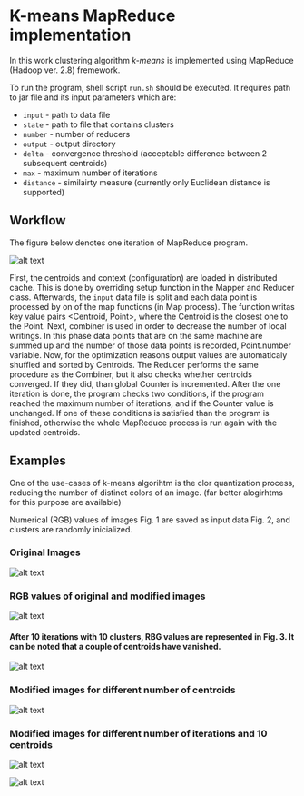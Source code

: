 # K-means MapReduce implementation
In this work clustering algorithm *k-means* is implemented using MapReduce (Hadoop ver. 2.8) fremework. 

To run the program, shell script ```run.sh``` should be executed. It requires path to jar file and its input parameters which are:

* ```input``` - path to data file
* ```state``` - path to file that contains clusters 
* ```number``` - number of reducers 
* ```output``` - output directory 
* ```delta``` - convergence threshold (acceptable difference between 2 subsequent centroids)
* ```max``` - maximum number of iterations 
* ```distance``` - similairty measure (currently only Euclidean distance is supported)

## Workflow
The figure below denotes one iteration of MapReduce program.

![alt text][flow]

First, the centroids and context (configuration) are loaded in distributed cache. This is done by overriding setup function in the Mapper and Reducer class. 
Afterwards, the ```input``` data file is split and each data point is processed by on of the map functions (in Map process). The function writas key value pairs <Centroid, Point>, where the Centroid is the closest one to the Point. 
Next, combiner is used in order to decrease the number of local writings. In this phase data points that are on the same machine are summed up and the number of those data points is recorded, Point.number variable. 
Now, for the optimization reasons output values are automaticaly shuffled and sorted by Centroids. The Reducer performs the same procedure as the Combiner, but it also checks whether centroids converged. If they did, than global Counter is incremented. 
After the one iteration is done, the program checks two conditions, if the program reached the maximum number of iterations, and if the Counter value is unchanged. If one of these conditions is satisfied than the program is finished, otherwise the whole MapReduce process is run again with the updated centroids. 

## Examples
One of the use-cases of k-means algorihtm is the clor quantization process, reducing the number of distinct colors of an image.
(far better alogirhtms for this purpose are available)

Numerical (RGB) values of images Fig. 1 are saved as input data Fig. 2, and clusters are randomly inicialized. 


### Original Images

![alt text][fig1]


### RGB values of original and modified images  

![alt text][fig2]

#### After 10 iterations with 10 clusters, RBG values are represented in Fig. 3. It can be noted that a couple of centroids have vanished. 

![alt text][fig3]

### Modified images for different number of centroids 

![alt text][fig4]

### Modified images for different number of iterations and 10 centroids 

![alt text][fig5]

![alt text][fig6]


[flow]: https://github.com/Maki94/cloud-computing/blob/master/kmeans_mapreduce_tutorial/alg.png "One MapReduce iteration"

[fig1]: https://github.com/Maki94/cloud-computing/blob/master/kmeans_mapreduce_tutorial/fig1.PNG "Original images"
[fig2]: https://github.com/Maki94/cloud-computing/blob/master/kmeans_mapreduce_tutorial/fig2.PNG "RGB model"
[fig3]: https://github.com/Maki94/cloud-computing/blob/master/kmeans_mapreduce_tutorial/fig3.PNG "10th iteration, 10 clusters"
[fig4]: https://github.com/Maki94/cloud-computing/blob/master/kmeans_mapreduce_tutorial/fig4.PNG "Different number of clusters, 10th iteration"
[fig5]: https://github.com/Maki94/cloud-computing/blob/master/kmeans_mapreduce_tutorial/fig5.PNG "Different number of iterations, 10 clusters"
[fig6]: https://github.com/Maki94/cloud-computing/blob/master/kmeans_mapreduce_tutorial/fig6.PNG "Different number of iterations, 10 clusters"
